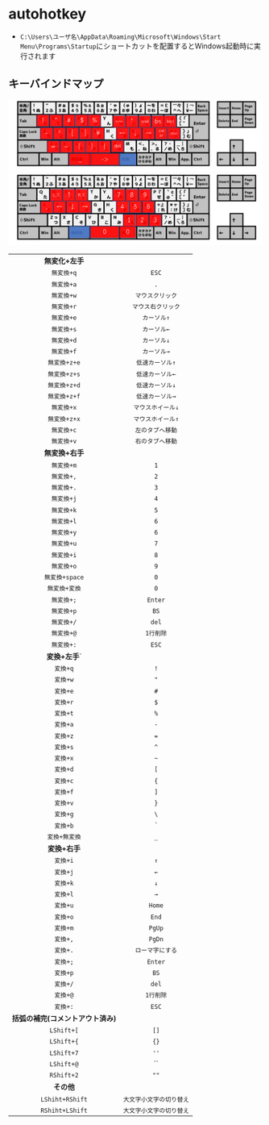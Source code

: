 # autohotkey
- `C:\Users\ユーザ名\AppData\Roaming\Microsoft\Windows\Start Menu\Programs\Startup`にショートカットを配置するとWindows起動時に実行されます

## キーバインドマップ
![](./img/henkan.png)<br>
![](./img/muhenkan.png)<br>


|||
|:-:|:-:|
|**無変化+左手**|
|`無変換+q`|`ESC`|
|`無変換+a`|`.`|
|`無変換+w`|`マウスクリック`|
|`無変換+r`|`マウス右クリック`|
|`無変換+e`|`カーソル↑`|
|`無変換+s`|`カーソル←`|
|`無変換+d`|`カーソル↓`|
|`無変換+f`|`カーソル→`|
|`無変換+z+e`|`低速カーソル↑`|
|`無変換+z+s`|`低速カーソル←`|
|`無変換+z+d`|`低速カーソル↓`|
|`無変換+z+f`|`低速カーソル→`|
|`無変換+x`|`マウスホイール↓`|
|`無変換+z+x`|`マウスホイール↑`|
|`無変換+c`|`左のタブへ移動`|
|`無変換+v`|`右のタブへ移動`|
|**無変換+右手**|
|`無変換+m`|`1`|
|`無変換+,`|`2`|
|`無変換+.`|`3`|
|`無変換+j`|`4`|
|`無変換+k`|`5`|
|`無変換+l`|`6`|
|`無変換+y`|`6`|
|`無変換+u`|`7`|
|`無変換+i`|`8`|
|`無変換+o`|`9`|
|`無変換+space`|`0`|
|`無変換+変換`|`0`|
|`無変換+;`|`Enter`|
|`無変換+p`|`BS`|
|`無変換+/`|`del`|
|`無変換+@`|`1行削除`|
|`無変換+:`|`ESC`|
|**変換+左手**`|
|`変換+q`|`!`|
|`変換+w`|`"`|
|`変換+e`|`#`|
|`変換+r`|`$`|
|`変換+t`|`%`|
|`変換+a`|`-`|
|`変換+z`|`=`|
|`変換+s`|`^`|
|`変換+x`|`~`|
|`変換+d`|`[`|
|`変換+c`|`{`|
|`変換+f`|`]`|
|`変換+v`|`}`|
|`変換+g`|`\`|
|`変換+b`|`|`|
|`変換+無変換`|`_`|
|**変換+右手**|
|`変換+i`|`↑`|
|`変換+j`|`←`|
|`変換+k`|`↓`|
|`変換+l`|`→`|
|`変換+u`|`Home`|
|`変換+o`|`End`|
|`変換+m`|`PgUp`|
|`変換+,`|`PgDn`|
|`変換+.`|`ローマ字にする`|
|`変換+;`|`Enter`|
|`変換+p`|`BS`|
|`変換+/`|`del`|
|`変換+@`|`1行削除`|
|`変換+:`|`ESC`|
|**括弧の補完(コメントアウト済み)**|
|`LShift+[`|`[]`|
|`LShift+{`|`{}`|
|`LShift+7`|`''`|
|`LShift+@`|``|
|`RShift+2`|`""`|
|**その他**|
|`LShiht+RShift`|`大文字小文字の切り替え`|
|`RShiht+LShift`|`大文字小文字の切り替え`|
